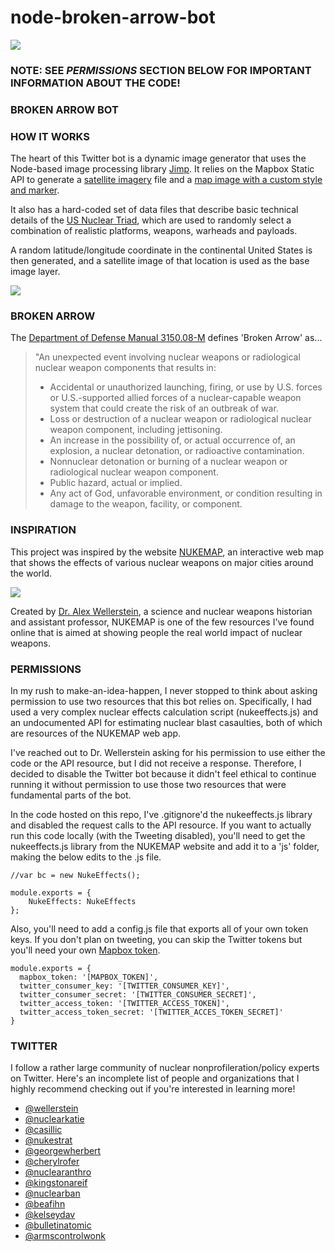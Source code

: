 # node-broken-arrow-bot

![](images/twitter-header.png)

### NOTE: SEE *PERMISSIONS* SECTION BELOW FOR IMPORTANT INFORMATION ABOUT THE CODE!

### BROKEN ARROW BOT

### HOW IT WORKS

The heart of this Twitter bot is a dynamic image generator that uses the Node-based image processing library [Jimp](https://github.com/oliver-moran/jimp). It relies on the Mapbox Static API to generate a [satellite imagery](https://www.mapbox.com/api-documentation/#maps) file and a [map image with a custom style and marker](https://www.mapbox.com/api-documentation/#retrieve-a-static-map-from-a-style).

It also has a hard-coded set of data files that describe basic technical details of the [US Nuclear Triad](https://armscontrolcenter.org/factsheet-the-nuclear-triad/), which are used to randomly select a combination of realistic platforms, weapons, warheads and payloads. 

A random latitude/longitude coordinate in the continental United States is then generated, and a satellite image of that location is used as the base image layer. 

![](images/broken-arrow-breakdown.png)

### BROKEN ARROW

The [Department of Defense Manual 3150.08-M](http://www.esd.whs.mil/Portals/54/Documents/DD/issuances/dodm/315008m.pdf) defines 'Broken Arrow' as...

>"An unexpected event involving nuclear weapons or radiological nuclear weapon components that results in:
><ul>
><li>Accidental or unauthorized launching, firing, or use by U.S. forces or U.S.-supported allied
>forces of a nuclear-capable weapon system that could create the risk of an outbreak of war.</li>
><li>Loss or destruction of a nuclear weapon or radiological nuclear weapon component,
>including jettisoning.</li>
><li>An increase in the possibility of, or actual occurrence of, an explosion, a nuclear detonation,
>or radioactive contamination.</li>
><li>Nonnuclear detonation or burning of a nuclear weapon or radiological nuclear weapon
>component.</li>
><li>Public hazard, actual or implied.</li>
><li>Any act of God, unfavorable environment, or condition resulting in damage to the weapon,
>facility, or component.</li>
</ul>

### INSPIRATION

This project was inspired by the website [NUKEMAP](https://nuclearsecrecy.com/nukemap/), an interactive web map that shows the effects of various nuclear weapons on major cities around the world. 

![](images/nukemap.png)

Created by [Dr. Alex Wellerstein](http://blog.nuclearsecrecy.com/about-me/), a science and nuclear weapons historian and assistant professor, NUKEMAP is one of the few resources I've found online that is aimed at showing people the real world impact of nuclear weapons.

### PERMISSIONS

In my rush to make-an-idea-happen, I never stopped to think about asking permission to use two resources that this bot relies on. Specifically, I had used a very complex nuclear effects calculation script (nukeeffects.js) and an undocumented API for estimating nuclear blast casaulties, both of which are resources of the NUKEMAP web app. 

I've reached out to Dr. Wellerstein asking for his permission to use either the code or the API resource, but I did not receive a response. Therefore, I decided to disable the Twitter bot because it didn't feel ethical to continue running it without permission to use those two resources that were fundamental parts of the bot. 

In the code hosted on this repo, I've .gitignore'd the nukeeffects.js library and disabled the request calls to the API resource. If you want to actually run this code locally (with the Tweeting disabled), you'll need to get the nukeeffects.js library from the NUKEMAP website and add it to a 'js' folder, making the below edits to the .js file.

~~~~
//var bc = new NukeEffects();

module.exports = {
	NukeEffects: NukeEffects
};
~~~~

Also, you'll need to add a config.js file that exports all of your own token keys. If you don't plan on tweeting, you can skip the Twitter tokens but you'll need your own [Mapbox token](https://www.mapbox.com/help/how-access-tokens-work/).

~~~~
module.exports = {
  mapbox_token: '[MAPBOX_TOKEN]',
  twitter_consumer_key: '[TWITTER_CONSUMER_KEY]',  
  twitter_consumer_secret: '[TWITTER_CONSUMER_SECRET]',
  twitter_access_token: '[TWITTER_ACCESS_TOKEN]',  
  twitter_access_token_secret: '[TWITTER_ACCES_TOKEN_SECRET]'
}
~~~~

### TWITTER

I follow a rather large community of nuclear nonprofileration/policy experts on Twitter. Here's an incomplete list of people and organizations that I highly recommend checking out if you're interested in learning more!

* [@wellerstein](https://twitter.com/wellerstein)
* [@nuclearkatie](https://twitter.com/nuclearkatie)
* [@casillic](https://twitter.com/Casillic)
* [@nukestrat](https://twitter.com/nukestrat)
* [@georgewherbert](https://twitter.com/GeorgeWHerbert)
* [@cherylrofer](https://twitter.com/CherylRofer)
* [@nuclearanthro](https://twitter.com/NuclearAnthro)
* [@kingstonareif](https://twitter.com/KingstonAReif)
* [@nuclearban](https://twitter.com/nuclearban)
* [@beafihn](https://twitter.com/BeaFihn)
* [@kelseydav](https://twitter.com/KelseyDav)
* [@bulletinatomic](https://twitter.com/BulletinAtomic)
* [@armscontrolwonk](https://twitter.com/ArmsControlWonk)
